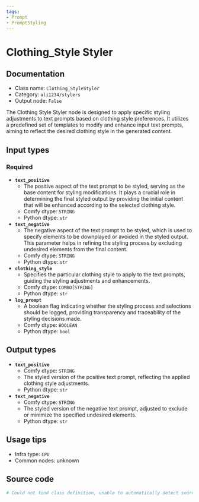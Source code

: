 ```yaml
---
tags:
- Prompt
- PromptStyling
---
```


# Clothing_Style Styler
## Documentation
- Class name: `Clothing_StyleStyler`
- Category: `ali1234/stylers`
- Output node: `False`

The Clothing Style Styler node is designed to apply specific styling adjustments to text prompts based on clothing style preferences. It utilizes a predefined set of templates to modify and enhance input text prompts, aiming to reflect the desired clothing style in the generated content.
## Input types
### Required
- **`text_positive`**
    - The positive aspect of the text prompt to be styled, serving as the base content for styling modifications. It plays a crucial role in determining the final styled output by providing the initial content that will be enhanced according to the selected clothing style.
    - Comfy dtype: `STRING`
    - Python dtype: `str`
- **`text_negative`**
    - The negative aspect of the text prompt to be styled, which is used to specify elements to be downplayed or avoided in the styled output. This parameter helps in refining the styling process by excluding undesired elements from the final content.
    - Comfy dtype: `STRING`
    - Python dtype: `str`
- **`clothing_style`**
    - Specifies the particular clothing style to apply to the text prompts, guiding the styling adjustments and enhancements.
    - Comfy dtype: `COMBO[STRING]`
    - Python dtype: `str`
- **`log_prompt`**
    - A boolean flag indicating whether the styling process and selections should be logged, providing transparency and traceability of the styling decisions made.
    - Comfy dtype: `BOOLEAN`
    - Python dtype: `bool`
## Output types
- **`text_positive`**
    - Comfy dtype: `STRING`
    - The styled version of the positive text prompt, reflecting the applied clothing style adjustments.
    - Python dtype: `str`
- **`text_negative`**
    - Comfy dtype: `STRING`
    - The styled version of the negative text prompt, adjusted to exclude or minimize the specified undesired elements.
    - Python dtype: `str`
## Usage tips
- Infra type: `CPU`
- Common nodes: unknown


## Source code
```python
# Could not find class definition, unable to automatically detect source code
```
